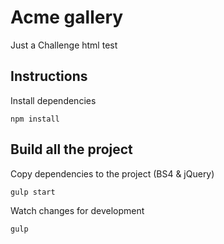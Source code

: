 # Acme gallery

Just a Challenge html test

## Instructions

Install dependencies

`npm install`

## Build all the project

Copy dependencies to the project (BS4 & jQuery)

`gulp start`

Watch changes for development

`gulp`
